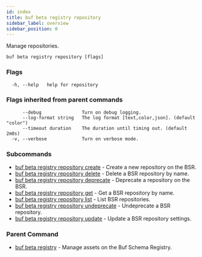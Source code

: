 ```yaml
---
id: index
title: buf beta registry repository
sidebar_label: overview
sidebar_position: 0
---
```

Manage repositories.

```
buf beta registry repository [flags]
```

### Flags

```
  -h, --help   help for repository
```

### Flags inherited from parent commands

```
      --debug               Turn on debug logging.
      --log-format string   The log format [text,color,json]. (default "color")
      --timeout duration    The duration until timing out. (default 2m0s)
  -v, --verbose             Turn on verbose mode.
```

### Subcommands

* [buf beta registry repository create](create)	 - Create a new repository on the BSR.
* [buf beta registry repository delete](delete)	 - Delete a BSR repository by name.
* [buf beta registry repository deprecate](deprecate)	 - Deprecate a repository on the BSR.
* [buf beta registry repository get](get)	 - Get a BSR repository by name.
* [buf beta registry repository list](list)	 - List BSR repositories.
* [buf beta registry repository undeprecate](undeprecate)	 - Undeprecate a BSR repository.
* [buf beta registry repository update](update)	 - Update a BSR repository settings.

### Parent Command

* [buf beta registry](../index)	 - Manage assets on the Buf Schema Registry.
